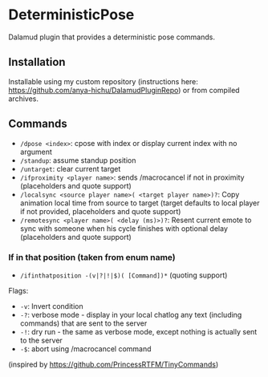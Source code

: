  # DeterministicPose

Dalamud plugin that provides a deterministic pose commands.

## Installation

Installable using my custom repository (instructions here: https://github.com/anya-hichu/DalamudPluginRepo) or from compiled archives.

## Commands

- `/dpose <index>`: cpose with index or display current index with no argument
- `/standup`: assume standup position
- `/untarget`: clear current target
- `/ifproximity <player name>`: sends /macrocancel if not in proximity (placeholders and quote support)
- `/localsync <source player name>( <target player name>)?`: Copy animation local time from source to target (target defaults to local player if not provided, placeholders and quote support)
- `/remotesync <player name>( <delay (ms)>)?`: Resent current emote to sync with someone when his cycle finishes with optional delay (placeholders and quote support)

### If in that position (taken from enum name)

- `/ifinthatposition -(v|?|!|$)( [Command])*` (quoting support)

Flags:
 - `-v`: Invert condition
 - `-?`: verbose mode - display in your local chatlog any text (including commands) that are sent to the server
 - `-!`: dry run - the same as verbose mode, except nothing is actually sent to the server
 - `-$`: abort using /macrocancel command

(inspired by https://github.com/PrincessRTFM/TinyCommands)
